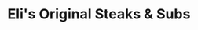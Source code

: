 ---
title: "Eli's Original Steaks & Subs"
url: /bethlehem/elis-original-steaks-and-subs/
shop: deli
---